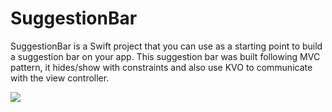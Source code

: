 # SuggestionBar
SuggestionBar is a Swift project that you can use as a starting point to build a suggestion bar on your app. This suggestion bar was built following MVC pattern, it hides/show with constraints and also use KVO to communicate with the view controller.

<a href="https://giphy.com/gifs/fx4TIxprY1dynUckyr"><img src="https://media.giphy.com/media/fx4TIxprY1dynUckyr/giphy.gif" title=" "/></a>
